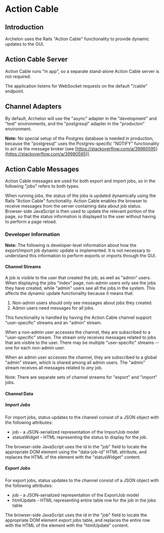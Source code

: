 # Action Cable

## Introduction

Archelon uses the Rails "Action Cable" functionality to provide dynamic updates
to the GUI.

## Action Cable Server

Action Cable runs "in app", so a separate stand-alone Action Cable server
is not required.

The application listens for WebSocket requests on the default "/cable"
endpoint.

## Channel Adapters

By default, Archelon will use the "async" adapter in the "development" and
"test" environments, and the "postgresql" adapter in the "producton"
environment.

**Note:** No special setup of the Postgres database is needed in production,
because the "postgresql" uses the Postgres-specific "NOTIFY" functionality
to act as the message broker (see [https://stackoverflow.com/a/39980595](https://stackoverflow.com/a/39980595)).

## Action Cable Messages

Action Cable messages are used for both export and import jobs, so in the
following "jobs" refers to both types.

When running jobs, the status of the jobs is updated dynamically using the
Rails "Action Cable" functionality. Action Cable enables the browser to receive
messages from the server containing data about job status.
Browser-side JavaScript is then used to update the relevant portion of the page,
so that the status information is displayed to the user without having to
perform a page reload.

### Developer Information

**Note:** The following is developer-level information about how the
export/import job dynamic update is implemented. It is not necessary to
understand this information to perform exports or imports through the GUI.

#### Channel Streams

A job is visible to the user that created the job, as well as "admin"
users. When displaying the jobs "index" page, non-admin users only see
the jobs they have created, while "admin" users see all the jobs
in the system. This affects the dynamic update functionality because it means
that:

1) Non-admin users should only see messages about jobs they created.
1) Admin users need messages for all jobs.

This functionality is handled by having the Action Cable channel support
"user-specific" streams and an "admin" stream.

When a non-admin user accesses the channel, they are subscribed to a
"user-specific" stream. The stream only receives messages related to
jobs that are visible to the user. There may be multiple "user-specific"
streams -- one for each non-admin user.

When an admin user accesses the channel, they are subscribed to a global "admin"
stream, which is shared among all admin users. The "admin" stream receives all
messages related to *any* job.

Note: There are separate sets of channel streams for "export" and "import" jobs.

#### Channel Data

##### Import Jobs

For import jobs, status updates to the chaneel consist of a JSON object with
the following attributes:

* job - a JSON-serialized representation of the ImportJob model
* statusWidget - HTML representing the status to display for the job.

The browser-side JavaScript uses the id in the "job" field to locate the
appropriate DOM element using the "data-job-id" HTML attribute, and replaces
the HTML of the element with the "statusWidget" content.

##### Export Jobs

For export jobs, status updates to the channel consist of a JSON object with
the following attributes:

* job - a JSON-serialized representation of the ExportJob model
* htmlUpdate - HTML representing entire table row for the job in the jobs table

The browser-side JavaScript uses the id in the "job" field to locate the
appropriate DOM element export jobs table, and replaces the entire row with
the HTML of the element with the "htmlUpdate" content.

[archelon-data-import-docker]: https://github.com/umd-lib/umd-fcrepo/blob/main/docs/archelon-data-import-docker.md
[archelon-data-import-local]: https://github.com/umd-lib/umd-fcrepo/blob/main/docs/archelon-data-import-local.md
[umd-fcrepo]: https://github.com/umd-lib/umd-fcrepo
